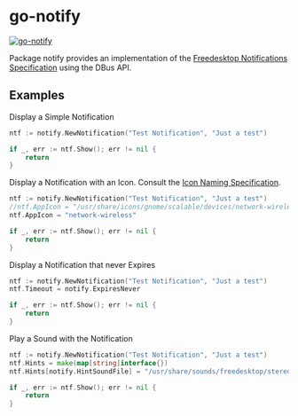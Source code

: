 go-notify
=====================

[![go-notify](https://godoc.org/github.com/TheCreeper/go-notify?status.png)](http://godoc.org/github.com/TheCreeper/go-notify)

Package notify provides an implementation of the [Freedesktop Notifications Specification](https://developer.gnome.org/notification-spec/) using the DBus API.

## Examples

Display a Simple Notification
```Go
ntf := notify.NewNotification("Test Notification", "Just a test")

if _, err := ntf.Show(); err != nil {
	return
}
```

Display a Notification with an Icon. Consult the [Icon Naming Specification](http://standards.freedesktop.org/icon-naming-spec/icon-naming-spec-latest.html).
```Go
ntf := notify.NewNotification("Test Notification", "Just a test")
//ntf.AppIcon = "/usr/share/icons/gnome/scalable/devices/network-wireless-symbolic.svg"
ntf.AppIcon = "network-wireless"

if _, err := ntf.Show(); err != nil {
	return
}
```

Display a Notification that never Expires
```Go
ntf := notify.NewNotification("Test Notification", "Just a test")
ntf.Timeout = notify.ExpiresNever

if _, err := ntf.Show(); err != nil {
	return
}
```

Play a Sound with the Notification
```Go
ntf := notify.NewNotification("Test Notification", "Just a test")
ntf.Hints = make(map[string]interface{})
ntf.Hints[notify.HintSoundFile] = "/usr/share/sounds/freedesktop/stereo/dialog-information.oga"

if _, err := ntf.Show(); err != nil {
	return
}
```